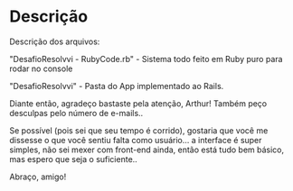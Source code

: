 # Descrição

Descrição dos arquivos:

"DesafioResolvvi - RubyCode.rb" - Sistema todo feito em Ruby puro para rodar no console

"DesafioResolvvi" - Pasta do App implementado ao Rails.





Diante então, agradeço bastaste pela atenção, Arthur! Também peço desculpas pelo número de e-mails..

Se possível (pois sei que seu tempo é corrido), gostaria que você me dissesse o que você sentiu falta como usuário… a interface é super simples, não sei mexer com front-end ainda, então está tudo bem básico, mas espero que seja o suficiente..

Abraço, amigo!
